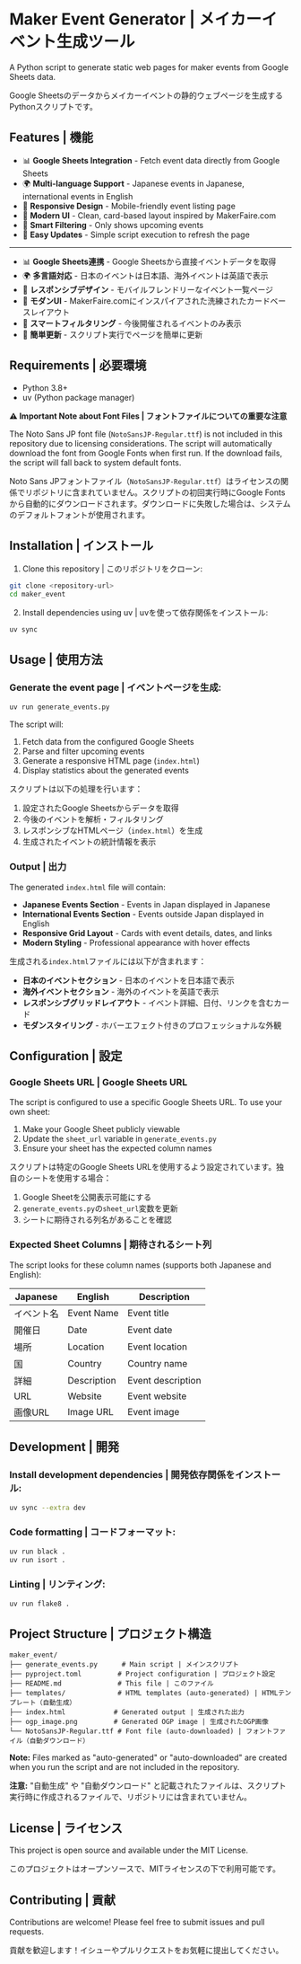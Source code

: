 # Maker Event Generator | メイカーイベント生成ツール

A Python script to generate static web pages for maker events from Google Sheets data.

Google Sheetsのデータからメイカーイベントの静的ウェブページを生成するPythonスクリプトです。

## Features | 機能

- 📊 **Google Sheets Integration** - Fetch event data directly from Google Sheets
- 🌍 **Multi-language Support** - Japanese events in Japanese, international events in English
- 📱 **Responsive Design** - Mobile-friendly event listing page
- 🎨 **Modern UI** - Clean, card-based layout inspired by MakerFaire.com
- 📅 **Smart Filtering** - Only shows upcoming events
- 🔄 **Easy Updates** - Simple script execution to refresh the page

---

- 📊 **Google Sheets連携** - Google Sheetsから直接イベントデータを取得
- 🌍 **多言語対応** - 日本のイベントは日本語、海外イベントは英語で表示
- 📱 **レスポンシブデザイン** - モバイルフレンドリーなイベント一覧ページ
- 🎨 **モダンUI** - MakerFaire.comにインスパイアされた洗練されたカードベースレイアウト
- 📅 **スマートフィルタリング** - 今後開催されるイベントのみ表示
- 🔄 **簡単更新** - スクリプト実行でページを簡単に更新

## Requirements | 必要環境

- Python 3.8+
- uv (Python package manager)

**⚠️ Important Note about Font Files | フォントファイルについての重要な注意**

The Noto Sans JP font file (`NotoSansJP-Regular.ttf`) is not included in this repository due to licensing considerations. The script will automatically download the font from Google Fonts when first run. If the download fails, the script will fall back to system default fonts.

Noto Sans JPフォントファイル（`NotoSansJP-Regular.ttf`）はライセンスの関係でリポジトリに含まれていません。スクリプトの初回実行時にGoogle Fontsから自動的にダウンロードされます。ダウンロードに失敗した場合は、システムのデフォルトフォントが使用されます。

## Installation | インストール

1. Clone this repository | このリポジトリをクローン:
```bash
git clone <repository-url>
cd maker_event
```

2. Install dependencies using uv | uvを使って依存関係をインストール:
```bash
uv sync
```

## Usage | 使用方法

### Generate the event page | イベントページを生成:

```bash
uv run generate_events.py
```

The script will:
1. Fetch data from the configured Google Sheets
2. Parse and filter upcoming events
3. Generate a responsive HTML page (`index.html`)
4. Display statistics about the generated events

スクリプトは以下の処理を行います：
1. 設定されたGoogle Sheetsからデータを取得
2. 今後のイベントを解析・フィルタリング
3. レスポンシブなHTMLページ（`index.html`）を生成
4. 生成されたイベントの統計情報を表示

### Output | 出力

The generated `index.html` file will contain:
- **Japanese Events Section** - Events in Japan displayed in Japanese
- **International Events Section** - Events outside Japan displayed in English
- **Responsive Grid Layout** - Cards with event details, dates, and links
- **Modern Styling** - Professional appearance with hover effects

生成される`index.html`ファイルには以下が含まれます：
- **日本のイベントセクション** - 日本のイベントを日本語で表示
- **海外イベントセクション** - 海外のイベントを英語で表示
- **レスポンシブグリッドレイアウト** - イベント詳細、日付、リンクを含むカード
- **モダンスタイリング** - ホバーエフェクト付きのプロフェッショナルな外観

## Configuration | 設定

### Google Sheets URL | Google Sheets URL

The script is configured to use a specific Google Sheets URL. To use your own sheet:

1. Make your Google Sheet publicly viewable
2. Update the `sheet_url` variable in `generate_events.py`
3. Ensure your sheet has the expected column names

スクリプトは特定のGoogle Sheets URLを使用するよう設定されています。独自のシートを使用する場合：

1. Google Sheetを公開表示可能にする
2. `generate_events.py`の`sheet_url`変数を更新
3. シートに期待される列名があることを確認

### Expected Sheet Columns | 期待されるシート列

The script looks for these column names (supports both Japanese and English):

| Japanese | English | Description |
|----------|---------|-------------|
| イベント名 | Event Name | Event title |
| 開催日 | Date | Event date |
| 場所 | Location | Event location |
| 国 | Country | Country name |
| 詳細 | Description | Event description |
| URL | Website | Event website |
| 画像URL | Image URL | Event image |

## Development | 開発

### Install development dependencies | 開発依存関係をインストール:

```bash
uv sync --extra dev
```

### Code formatting | コードフォーマット:

```bash
uv run black .
uv run isort .
```

### Linting | リンティング:

```bash
uv run flake8 .
```

## Project Structure | プロジェクト構造

```
maker_event/
├── generate_events.py      # Main script | メインスクリプト
├── pyproject.toml         # Project configuration | プロジェクト設定
├── README.md              # This file | このファイル
├── templates/             # HTML templates (auto-generated) | HTMLテンプレート（自動生成）
├── index.html            # Generated output | 生成された出力
├── ogp_image.png         # Generated OGP image | 生成されたOGP画像
└── NotoSansJP-Regular.ttf # Font file (auto-downloaded) | フォントファイル（自動ダウンロード）
```

**Note:** Files marked as "auto-generated" or "auto-downloaded" are created when you run the script and are not included in the repository.

**注意:** "自動生成" や "自動ダウンロード" と記載されたファイルは、スクリプト実行時に作成されるファイルで、リポジトリには含まれていません。

## License | ライセンス

This project is open source and available under the MIT License.

このプロジェクトはオープンソースで、MITライセンスの下で利用可能です。

## Contributing | 貢献

Contributions are welcome! Please feel free to submit issues and pull requests.

貢献を歓迎します！イシューやプルリクエストをお気軽に提出してください。